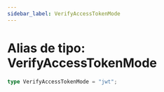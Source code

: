 ```yaml
---
sidebar_label: VerifyAccessTokenMode
---
```


# Alias de tipo: VerifyAccessTokenMode

```ts
type VerifyAccessTokenMode = "jwt";
```
